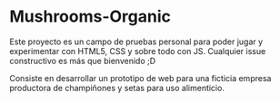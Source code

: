 # Mushrooms-Organic

Este proyecto es un campo de pruebas personal para poder jugar y experimentar con HTML5, CSS y sobre todo con JS. Cualquier issue constructivo es más que bienvenido ;D

Consiste en desarrollar un prototipo de web para una ficticia empresa productora de champiñones y setas para uso alimenticio.
